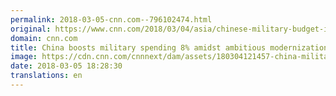 ```yaml
---
permalink: 2018-03-05-cnn.com--796102474.html
original: https://www.cnn.com/2018/03/04/asia/chinese-military-budget-intl/index.html
domain: cnn.com
title: China boosts military spending 8% amidst ambitious modernization drive
image: https://cdn.cnn.com/cnnnext/dam/assets/180304121457-china-military-training-0210-super-tease.jpg
date: 2018-03-05 18:28:30
translations: en
---
```


